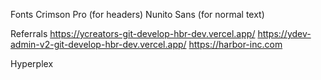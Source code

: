Fonts
Crimson Pro (for headers)
Nunito Sans (for normal text)

Referrals
https://ycreators-git-develop-hbr-dev.vercel.app/
https://ydev-admin-v2-git-develop-hbr-dev.vercel.app/
https://harbor-inc.com

Hyperplex
